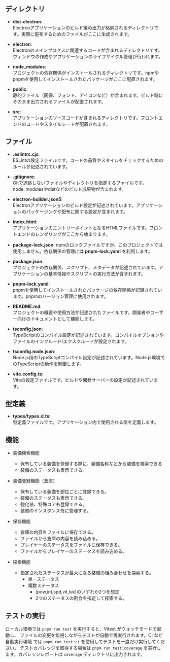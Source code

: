## ディレクトリ

- **dist-electron**:  
  Electronアプリケーションのビルド後の出力が格納されるディレクトリです。実際に配布するためのファイルがここに生成されます。

- **electron**:  
  Electronのメインプロセスに関連するコードが含まれるディレクトリです。ウィンドウの作成やアプリケーションのライフサイクル管理が行われます。

- **node_modules**:  
  プロジェクトの依存関係がインストールされるディレクトリです。npmやpnpmを使用してインストールされたパッケージがここに配置されます。

- **public**:  
  静的ファイル（画像、フォント、アイコンなど）が含まれます。ビルド時にそのまま出力されるファイルが配置されます。

- **src**:  
  アプリケーションのソースコードが含まれるディレクトリです。フロントエンドのコードやスタイルシートが配置されます。

## ファイル

- **.eslintrc.cjs**:  
  ESLintの設定ファイルです。コードの品質やスタイルをチェックするためのルールが記述されています。

- **.gitignore**:  
  Gitで追跡しないファイルやディレクトリを指定するファイルです。node_modulesやdistなどのビルド成果物が含まれます。

- **electron-builder.json5**:  
  Electronアプリケーションのビルド設定が記述されています。アプリケーションのパッケージングや配布に関する設定が含まれます。

- **index.html**:  
  アプリケーションのエントリーポイントとなるHTMLファイルです。フロントエンドのレンダリングがここから始まります。

- **package-lock.json**:
  npmのロックファイルですが、このプロジェクトでは使用しません。依存関係の管理には **pnpm-lock.yaml** を利用します。

- **package.json**:  
  プロジェクトの依存関係、スクリプト、メタデータが記述されています。アプリケーションの基本情報やスクリプトの実行方法が含まれます。

- **pnpm-lock.yaml**:  
  pnpmを使用してインストールされたパッケージの依存関係が記録されています。pnpmのバージョン管理に使用されます。

- **README.md**:  
  プロジェクトの概要や使用方法が記述されたファイルです。開発者やユーザー向けのドキュメントとして機能します。

- **tsconfig.json**:  
  TypeScriptのコンパイル設定が記述されています。コンパイルオプションやファイルのインクルード/エクスクルードが設定されます。

- **tsconfig.node.json**:  
  Node.js用のTypeScriptコンパイル設定が記述されています。Node.js環境でのTypeScriptの動作を制御します。

- **vite.config.ts**:  
  Viteの設定ファイルです。ビルドや開発サーバーの設定が記述されています。

## 型定義

- **types/types.d.ts**:  
  型定義ファイルです。アプリケーション内で使用される型を定義します。

## 機能

- 装備検索機能
  - 保有している装備を登録する際に、装備名称などから装備を検索できる
  - 装備のステータスも表示できる。

- 装備登録機能（倉庫）
  - 保有している装備を部位ごとに登録できる。
  - 装備のステータスも表示できる。
  - 強化値、特殊コアも登録できる。
  - 装備のインスタンス毎に管理する。

- 保存機能
  - 倉庫の内容をファイルに保存できる。
  - ファイルから倉庫の内容を読み込める。
  - プレイヤーのステータスをファイルに保存できる。
  - ファイルからプレイヤーのステータスを読み込める。

- 探索機能
  - 指定されたステータスが最大になる装備の組み合わせを探索する。
    - 単一ステータス
    - 複数ステータス
      - (pow,int,spd,vit,luk)のいずれか2つを想定
      - 2つのステータスの割合を指定して探索する。

## テストの実行

ローカル環境では `pnpm run test` を実行すると、Vitest がウォッチモードで起動し、
ファイルの変更を監視しながらテストが自動で再実行されます。CI など自動実行環境
では `pnpm run test:ci` を使用してテストを一度だけ実行してください。
テストカバレッジを取得する場合は `pnpm run test:coverage` を実行します。カバレッジレポートは `coverage` ディレクトリに出力されます。
